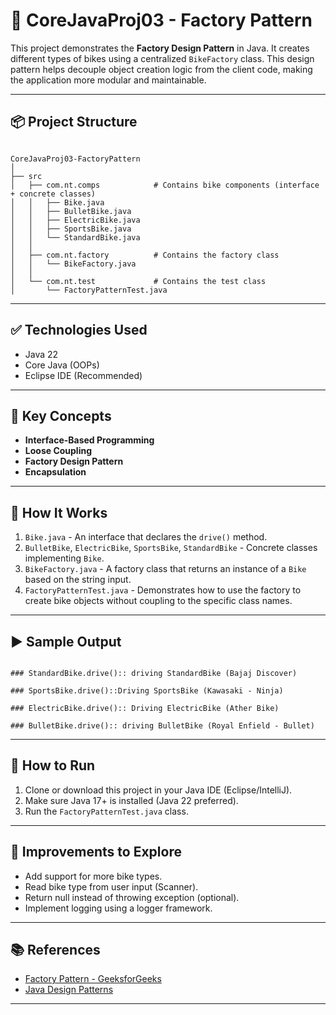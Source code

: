 # 🚀 CoreJavaProj03 - Factory Pattern

This project demonstrates the **Factory Design Pattern** in Java. It creates different types of bikes using a centralized `BikeFactory` class. This design pattern helps decouple object creation logic from the client code, making the application more modular and maintainable.

---

## 📦 Project Structure

```

CoreJavaProj03-FactoryPattern
│
├── src
│   ├── com.nt.comps            # Contains bike components (interface + concrete classes)
│   │   ├── Bike.java
│   │   ├── BulletBike.java
│   │   ├── ElectricBike.java
│   │   ├── SportsBike.java
│   │   └── StandardBike.java
│   │
│   ├── com.nt.factory          # Contains the factory class
│   │   └── BikeFactory.java
│   │
│   └── com.nt.test             # Contains the test class
│       └── FactoryPatternTest.java

```

---

## ✅ Technologies Used

- Java 22
- Core Java (OOPs)
- Eclipse IDE (Recommended)

---

## 🧠 Key Concepts

- **Interface-Based Programming**
- **Loose Coupling**
- **Factory Design Pattern**
- **Encapsulation**

---

## 🔧 How It Works

1. `Bike.java` - An interface that declares the `drive()` method.
2. `BulletBike`, `ElectricBike`, `SportsBike`, `StandardBike` - Concrete classes implementing `Bike`.
3. `BikeFactory.java` - A factory class that returns an instance of a `Bike` based on the string input.
4. `FactoryPatternTest.java` - Demonstrates how to use the factory to create bike objects without coupling to the specific class names.

---

## ▶️ Sample Output

```

### StandardBike.drive():: driving StandardBike (Bajaj Discover)

### SportsBike.drive()::Driving SportsBike (Kawasaki - Ninja)

### ElectricBike.drive():: Driving ElectricBike (Ather Bike)

### BulletBike.drive():: driving BulletBike (Royal Enfield - Bullet)

```

---

## 📌 How to Run

1. Clone or download this project in your Java IDE (Eclipse/IntelliJ).
2. Make sure Java 17+ is installed (Java 22 preferred).
3. Run the `FactoryPatternTest.java` class.

---

## 🧹 Improvements to Explore

- Add support for more bike types.
- Read bike type from user input (Scanner).
- Return null instead of throwing exception (optional).
- Implement logging using a logger framework.

---

## 📚 References

- [Factory Pattern - GeeksforGeeks](https://www.geeksforgeeks.org/factory-method-design-pattern-in-java/)
- [Java Design Patterns](https://refactoring.guru/design-patterns/factory-method)

---
